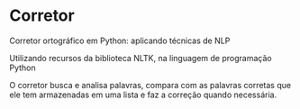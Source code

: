 # Corretor
Corretor ortográfico em Python: aplicando técnicas de NLP

Utilizando recursos da biblioteca NLTK, na linguagem de programação Python

O corretor busca e analisa palavras, compara com as palavras corretas que ele tem armazenadas em uma lista e faz a correção quando necessária.
